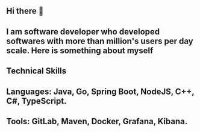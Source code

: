 ## Hi there 👋

## I am software developer who developed softwares with more than million's users per day scale. Here is something about myself   
## Technical Skills
## Languages: Java, Go, Spring Boot, NodeJS, C++, C#, TypeScript.
## Tools: GitLab, Maven, Docker, Grafana, Kibana.
